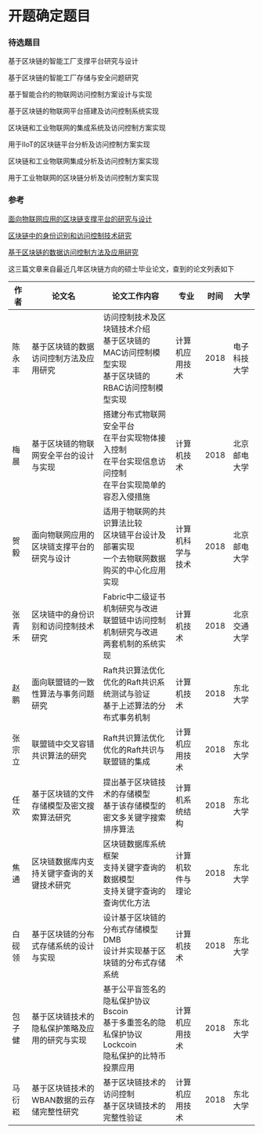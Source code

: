# 开题确定题目


### 待选题目

基于区块链的智能工厂支撑平台研究与设计

基于区块链的智能工厂存储与安全问题研究

基于智能合约的物联网访问控制方案设计与实现

基于区块链的物联网平台搭建及访问控制系统实现

区块链和工业物联网的集成系统及访问控制方案实现

用于IIoT的区块链平台分析及访问控制方案实现

区块链和工业物联网集成分析及访问控制方案实现

用于工业物联网的区块链分析及访问控制方案实现

### 参考

[面向物联网应用的区块链支撑平台的研究与设计](<http://kns.cnki.net/KCMS/detail/detail.aspx?dbcode=CMFD&dbname=CMFD201802&filename=1018117063.nh&uid=WEEvREcwSlJHSldRa1FhdkJkVG1BK3kxOGVKWjA3czdrcXRUeldnZkJaTT0=$9A4hF_YAuvQ5obgVAqNKPCYcEjKensW4IQMovwHtwkF4VYPoHbKxJw!!&v=MjU0MzlQVkYyNkZySzVHZEhLckpFYlBJUjhlWDFMdXhZUzdEaDFUM3FUcldNMUZyQ1VSTE9mWWVkbkZ5RGdWTDM=>)

[区块链中的身份识别和访问控制技术研究](<http://kreader.cnki.net/Kreader/CatalogViewPage.aspx?dbCode=cdmd&filename=1018138959.nh&tablename=CMFD201901&compose=&first=1&uid=WEEvREcwSlJHSldRa1FhdkJkVG1BK3kwWFBZMHE3YmhCbjFIOXdKWWtibz0=$9A4hF_YAuvQ5obgVAqNKPCYcEjKensW4IQMovwHtwkF4VYPoHbKxJw!!>)

[基于区块链的数据访问控制方法及应用研究](<http://kreader.cnki.net/Kreader/CatalogViewPage.aspx?dbCode=cdmd&filename=1018707992.nh&tablename=CMFD201802&compose=&first=1&uid=WEEvREcwSlJHSldRa1FhdkJkVG1BK3kwWFBZMHE3YmhCbjFIOXdKWWtibz0=$9A4hF_YAuvQ5obgVAqNKPCYcEjKensW4IQMovwHtwkF4VYPoHbKxJw!!>)

这三篇文章来自最近几年区块链方向的硕士毕业论文，查到的论文列表如下

| 作者   | 论文名                                         | 论文工作内容                                                 | 专业             | 时间 | 大学         |
| ------ | ---------------------------------------------- | ------------------------------------------------------------ | ---------------- | ---- | ------------ |
| 陈永丰 | 基于区块链的数据访问控制方法及应用研究         | 访问控制技术及区块链技术介绍 <br>基于区块链的MAC访问控制模型实现 <br>基于区块链的RBAC访问控制模型实现 | 计算机应用技术   | 2018 | 电子科技大学 |
| 梅晨   | 基于区块链的物联网安全平台的设计与实现         | 搭建分布式物联网安全平台 <br>在平台实现物体接入控制 <br>在平台实现信息访问控制 <br>在平台实现简单的容忍入侵措施 | 计算机技术       | 2018 | 北京邮电大学 |
| 贺毅   | 面向物联网应用的区块链支撑平台的研究与设计     | 适用于物联网的共识算法比较 <br>区块链平台设计及部署实现<br> 一个去物联网数据购买的中心化应用实现 | 计算机科学与技术 | 2018 | 北京邮电大学 |
| 张青禾 | 区块链中的身份识别和访问控制技术研究           | Fabric中二级证书机制研究与改进 <br>联盟链中访问控制机制研究与改进<br> 两套机制的系统实现 | 计算机技术       | 2018 | 北京交通大学 |
| 赵鹏   | 面向联盟链的一致性算法与事务问题研究           | Raft共识算法优化 <br>优化的Raft共识系统测试与验证<br>基于上述算法的分布式事务机制 | 计算机技术       | 2018 | 东北大学     |
| 张宗立 | 联盟链中交叉容错共识算法的研究                 | Raft共识算法优化<br>优化的Raft共识与联盟链的集成             | 计算机应用技术   | 2018 | 东北大学     |
| 任欢   | 基于区块链的文件存储模型及密文搜索算法研究     | 提出基于区块链技术的存储模型<br>基于该存储模型的密文多关键字搜索排序算法 | 计算机系统结构   | 2018 | 东北大学     |
| 焦通   | 区块链数据库内支持关键字查询的关键技术研究     | 区块链数据库系统框架<br>支持关键字查询的数据模型<br>支持关键字查询的查询优化方法 | 计算机软件与理论 | 2018 | 东北大学     |
| 白砚领 | 基于区块链的分布式存储系统的设计与实现         | 设计基于区块链的分布式存储模型DMB<br>设计并实现基于区块链的分布式存储系统 | 计算机技术       | 2018 | 东北大学     |
| 包子健 | 基于区块链技术的隐私保护策略及应用的研究与实现 | 基于公平盲签名的隐私保护协议Bscoin<br>基于多重签名的隐私保护协议Lockcoin<br>隐私保护的比特币投票应用 | 计算机应用技术   | 2018 | 东北大学     |
| 马衍崧 | 基于区块链技术的WBAN数据的云存储完整性研究     | 基于区块链技术的访问控制<br>基于区块链技术的完整性验证       | 计算机应用技术   | 2018 | 东北大学     |
